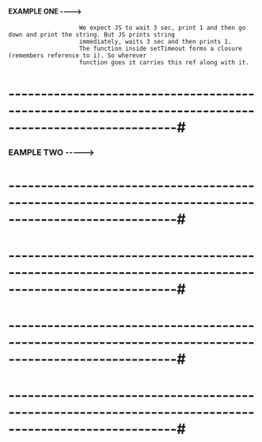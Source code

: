 #### EXAMPLE ONE ---->
                        We expect JS to wait 3 sec, print 1 and then go down and print the string. But JS prints string
                        immediately, waits 3 sec and then prints 1.
                        The function inside setTimeout forms a closure (remembers reference to i). So wherever
                        function goes it carries this ref along with it.

# ------------------------------------------------------------------------------------------------------#

### EAMPLE TWO ----->

# ------------------------------------------------------------------------------------------------------#



# ------------------------------------------------------------------------------------------------------#




# ------------------------------------------------------------------------------------------------------#



# ------------------------------------------------------------------------------------------------------#
